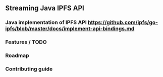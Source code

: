 ## Streaming Java IPFS API

### Java implementation of IPFS API https://github.com/ipfs/go-ipfs/blob/master/docs/implement-api-bindings.md

### Features / TODO

### Roadmap

### Contributing guide
